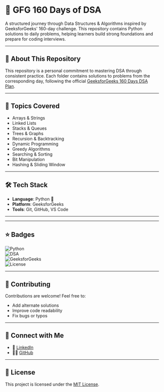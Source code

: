 # 📘 GFG 160 Days of DSA




A structured journey through Data Structures & Algorithms inspired by GeeksforGeeks' 160-day challenge. This repository contains Python solutions to daily problems, helping learners build strong foundations and prepare for coding interviews.

---

## 🧠 About This Repository

This repository is a personal commitment to mastering DSA through consistent practice. Each folder contains solutions to problems from the corresponding day, following the official [GeeksforGeeks 160 Days DSA Plan](https://www.geeksforgeeks.org/160-days-dsa-challenge/).

---

## 📌 Topics Covered

- Arrays & Strings  
- Linked Lists  
- Stacks & Queues  
- Trees & Graphs  
- Recursion & Backtracking  
- Dynamic Programming  
- Greedy Algorithms  
- Searching & Sorting  
- Bit Manipulation  
- Hashing & Sliding Window

---

## 🛠️ Tech Stack

- **Language**: Python 🐍  
- **Platform**: GeeksforGeeks  
- **Tools**: Git, GitHub, VS Code

---

---

## ⭐ Badges

![Python](https://img.shields.io/badge/Python-3.x-blue.svg)  
![DSA](https://img.shields.io/badge/Data%20Structures%20%26%20Algorithms-160%20Days-green)  
![GeeksforGeeks](https://img.shields.io/badge/GeeksforGeeks-Challenge-brightgreen)  
![License](https://img.shields.io/badge/License-MIT-yellow.svg)

---

## 🙌 Contributing

Contributions are welcome! Feel free to:
- Add alternate solutions
- Improve code readability
- Fix bugs or typos

---

## 📣 Connect with Me

- 💼 [LinkedIn](https://www.linkedin.com/in/shriram-lahane-12b692385/)
- 🧑‍💻 [GitHub](https://github.com/shriram7057)

---

## 📄 License

This project is licensed under the [MIT License](./LICENSE).
